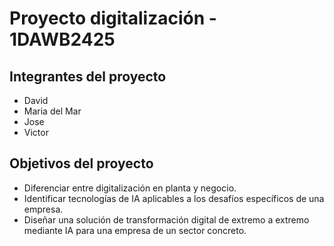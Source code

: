 # Proyecto digitalización - 1DAWB2425

## Integrantes del proyecto
- David
- Maria del Mar
- Jose
- Victor

## Objetivos del proyecto
- Diferenciar entre digitalización en planta y negocio.
- Identificar tecnologías de IA aplicables a los desafíos específicos de una empresa.
- Diseñar una solución de transformación digital de extremo a extremo mediante IA para una empresa de un sector concreto.
